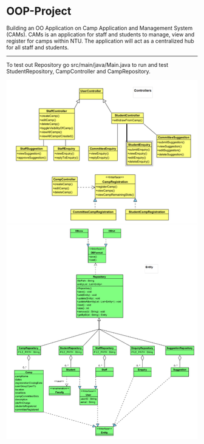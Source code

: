 # OOP-Project
Building an OO Application on Camp Application and Management System (CAMs). CAMs is an application for staff and students to manage, view and register for camps within NTU. The application will act as a centralized hub for all staff and students.

---

To test out Repository go src/main/java/Main.java to run and test StudentRepository, CampController and CampRepository.


![UML Diagram](UMLDiagram/Controllers.png)
![UML Diagram](UMLDiagram/entity.png)
